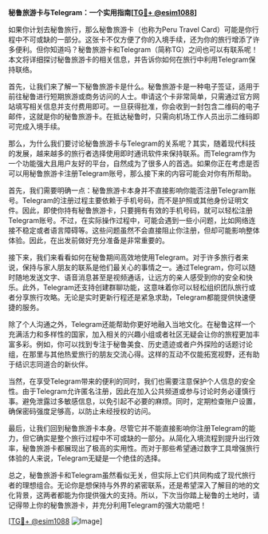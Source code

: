 **秘鲁旅游卡与Telegram：一个实用指南[[TG💪+ @esim1088](https://t.me/s/esim1088)]**

如果你计划去秘鲁旅行，那么秘鲁旅游卡（也称为Peru Travel Card）可能是你行程中不可或缺的一部分。这张卡不仅方便了你的入境手续，还为你的旅行增添了许多便利。但你知道吗？秘鲁旅游卡和Telegram（简称TG）之间也可以有联系呢！本文将详细探讨秘鲁旅游卡的相关信息，并告诉你如何在旅行中利用Telegram保持联络。

首先，让我们来了解一下秘鲁旅游卡是什么。秘鲁旅游卡是一种电子签证，适用于前往秘鲁进行短期旅游或商务访问的人士。申请这个卡非常简单，只需通过官方网站填写相关信息并支付费用即可。一旦获得批准，你会收到一封包含二维码的电子邮件，这就是你的秘鲁旅游卡。在抵达秘鲁时，只需向机场工作人员出示二维码即可完成入境手续。

那么，为什么我们要讨论秘鲁旅游卡与Telegram的关系呢？其实，随着现代科技的发展，越来越多的旅行者选择使用即时通讯软件来保持联系。而Telegram作为一个功能强大且用户友好的平台，自然成为了很多人的首选。如果你正在考虑是否可以用秘鲁旅游卡注册Telegram账号，那么接下来的内容可能会对你有所帮助。

首先，我们需要明确一点：秘鲁旅游卡本身并不直接影响你能否注册Telegram账号。Telegram的注册过程主要依赖于手机号码，而不是护照或其他身份证明文件。因此，即使你持有秘鲁旅游卡，只要拥有有效的手机号码，就可以轻松注册Telegram账号。不过，在实际操作过程中，可能会遇到一些小问题，比如网络连接不稳定或者语言障碍等。这些问题虽然不会直接阻止你注册，但却可能影响整体体验。因此，在出发前做好充分准备是非常重要的。

接下来，我们来看看如何在秘鲁期间高效地使用Telegram。对于许多旅行者来说，保持与家人朋友的联系是他们最关心的事情之一。通过Telegram，你可以随时随地发送文字、语音消息甚至是视频通话，让远方的亲人感受到你的安全和快乐。此外，Telegram还支持创建群聊功能，这意味着你可以轻松组织团队旅行或者分享旅行攻略。无论是实时更新行程还是紧急求助，Telegram都能提供快速便捷的服务。

除了个人沟通之外，Telegram还能帮助你更好地融入当地文化。在秘鲁这样一个充满活力和多样性的国家，加入相关的兴趣小组或者社区无疑会让你的旅程更加丰富多彩。例如，你可以找到专注于秘鲁美食、历史遗迹或者户外探险的话题讨论组，在那里与其他热爱旅行的朋友交流心得。这样的互动不仅能拓宽视野，还有助于结识志同道合的新伙伴。

当然，在享受Telegram带来的便利的同时，我们也需要注意保护个人信息的安全性。由于Telegram允许匿名注册，因此在加入公共频道或参与讨论时务必谨慎行事。避免泄露过多敏感信息，以免引起不必要的麻烦。同时，定期检查账户设置，确保密码强度足够高，以防止未经授权的访问。

最后，让我们回到秘鲁旅游卡本身。尽管它并不能直接影响你注册Telegram的能力，但它确实是整个旅行过程中不可或缺的一部分。从简化入境流程到提升出行效率，秘鲁旅游卡都展现出了极高的实用性。而对于那些希望通过数字工具增强旅行体验的人来说，Telegram无疑是一个绝佳的选择。

总之，秘鲁旅游卡和Telegram虽然看似无关，但实际上它们共同构成了现代旅行者的理想组合。无论你是想保持与外界的紧密联系，还是希望深入了解目的地的文化背景，这两者都能为你提供强大的支持。所以，下次当你踏上秘鲁的土地时，请记得带上你的秘鲁旅游卡，并充分利用Telegram的强大功能吧！

[[TG💪+ @esim1088](https://t.me/s/esim1088) ![Image](https://i.postimg.cc/4NQfJmqS/Snipaste-2025-05-13-00-14-12.png)]